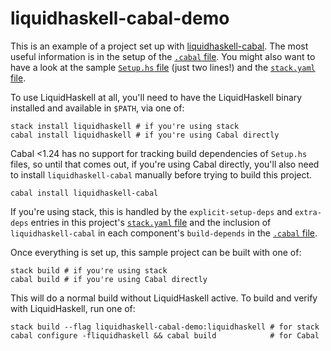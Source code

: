 # liquidhaskell-cabal-demo

This is an example of a project set up with
[liquidhaskell-cabal](https://github.com/spinda/liquidhaskell-cabal). The most
useful information is in the setup of the
[`.cabal` file](/liquidhaskell-cabal-demo.cabal). You might also want to have a
look at the sample [`Setup.hs` file](/Setup.hs) (just two lines!) and the
[`stack.yaml` file](/stack.yaml).

To use LiquidHaskell at all, you'll need to have the LiquidHaskell binary
installed and available in `$PATH`, via one of:

```
stack install liquidhaskell # if you're using stack
cabal install liquidhaskell # if you're using Cabal directly
```

Cabal &lt;1.24 has no support for tracking build dependencies of `Setup.hs`
files, so until that comes out, if you're using Cabal directly, you'll also
need to install `liquidhaskell-cabal` manually before trying to build this
project.

```
cabal install liquidhaskell-cabal
```

If you're using stack, this is handled by the `explicit-setup-deps` and
`extra-deps` entries in this project's [`stack.yaml` file](/stack.yaml) and the
inclusion of `liquidhaskell-cabal` in each component's `build-depends` in the
[`.cabal` file](/liquidhaskell-cabal-demo.cabal).

Once everything is set up, this sample project can be built with one of:

```
stack build # if you're using stack
cabal build # if you're using Cabal directly
```

This will do a normal build without LiquidHaskell active. To build and verify
with LiquidHaskell, run one of:

```
stack build --flag liquidhaskell-cabal-demo:liquidhaskell # for stack
cabal configure -fliquidhaskell && cabal build            # for Cabal
```

